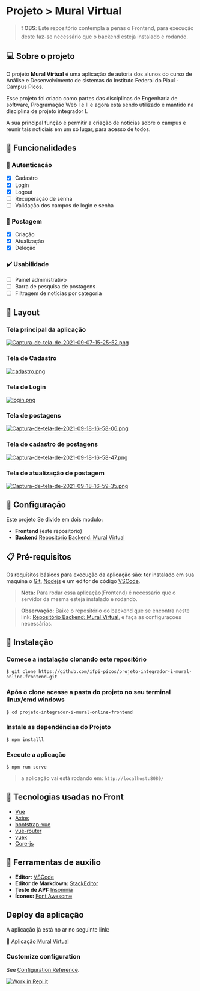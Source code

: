 # Projeto > Mural Virtual

> :heavy_exclamation_mark: **OBS**: Este repositório contempla a penas o Frontend, para execução deste faz-se necessário que o backend esteja instalado e rodando.

## :computer: Sobre o projeto 
O projeto **Mural Virtual** é uma aplicação de autoria dos alunos do curso de Análise e Desenvolvimento de sistemas do Instituto Federal do Piauí - Campus Picos.

Esse projeto foi criado como partes das disciplinas de Engenharia de software, Programação Web I e II e agora está sendo utilizado e mantido na disciplina de projeto integrador I.

A sua principal função é permitir a criação de noticias sobre o campus e reunir tais noticiais em um só lugar, para acesso de todos.

## :paperclip: Funcionalidades

### :closed_lock_with_key: Autenticação
- [x] Cadastro
- [x] Login
- [x] Logout
- [ ] Recuperação de senha
- [ ] Validação dos campos de login e senha

### :pushpin: Postagem
- [x] Criação
- [x] Atualização
- [x] Deleção

### :heavy_check_mark: Usabilidade
- [ ] Painel administrativo
- [ ] Barra de pesquisa de postagens
- [ ] Filtragem de notícias por categoria

## :art: Layout

### Tela principal da aplicação
[![Captura-de-tela-de-2021-09-07-15-25-52.png](https://i.postimg.cc/0NbLcDYL/Captura-de-tela-de-2021-09-07-15-25-52.png)](https://postimg.cc/QBZ4MBnb)


### Tela de Cadastro
[![cadastro.png](https://i.postimg.cc/jjZGhvn6/cadastro.png)](https://postimg.cc/HJ8ZYw2j)


### Tela de Login
[![login.png](https://i.postimg.cc/Jn7Hf7nV/login.png)](https://postimg.cc/f3FbXNmB)


### Tela de postagens
[![Captura-de-tela-de-2021-09-18-16-58-06.png](https://i.postimg.cc/dtJQnNLp/Captura-de-tela-de-2021-09-18-16-58-06.png)](https://postimg.cc/s10RgcP4)


### Tela de cadastro de postagens
[![Captura-de-tela-de-2021-09-18-16-58-47.png](https://i.postimg.cc/15WSBmxV/Captura-de-tela-de-2021-09-18-16-58-47.png)](https://postimg.cc/BX1RQGnJ)


### Tela de atualização de postagem
[![Captura-de-tela-de-2021-09-18-16-59-35.png](https://i.postimg.cc/V6cc2kWf/Captura-de-tela-de-2021-09-18-16-59-35.png)](https://postimg.cc/2qTJZmtM)



## :triangular_ruler: Configuração
Este projeto Se divide em dois modulo:
- **Frontend** (este repositorio)
- **Backend** [Repositório Backend: Mural Virtual](https://github.com/ifpi-picos/projeto-integrador-i-mural-online-backend)

## :clipboard: Pré-requisitos 
Os requísitos básicos para execução da aplicação são: ter instalado em sua maquina o [Git](https://git-scm.com/), [Nodejs](https://nodejs.org/en/) e um editor de código [VSCode](https://code.visualstudio.com/download).

> **Nota:** Para rodar essa aplicação(Frontend) é necessario que o servidor da mesma esteja instalado e rodando.

> **Observação:** Baixe o repositório do backend que se encontra neste
link: [Repositório Backend: Mural Virtual](https://github.com/ifpi-picos/projeto-integrador-i-mural-online-backend), e faça as configuraçoes necessárias.

## :hammer:  Instalação

### Comece a instalação clonando este repositório
```
$ git clone https://github.com/ifpi-picos/projeto-integrador-i-mural-online-frontend.git
```

### Após o clone acesse a pasta do projeto no seu terminal linux/cmd windows
```
$ cd projeto-integrador-i-mural-online-frontend
```

### Instale as dependências do Projeto
```
$ npm installl
```

### Execute a aplicação
```
$ npm run serve
```
> a aplicação vai está rodando em: ```http://localhost:8080/```


## :wrench: Tecnologias usadas no Front
- [Vue](https://vuejs.org/v2/guide/installation.html)
- [Axios](https://www.npmjs.com/package/axios)
- [bootstrap-vue](https://bootstrap-vue.org/)
- [vue-router](https://router.vuejs.org/)
- [vuex](https://vuex.vuejs.org/)
- [Core-js](https://www.npmjs.com/package/core-js)

## :straight_ruler: Ferramentas de auxilio
- **Editor:** [VSCode](https://code.visualstudio.com/download)
- **Editor de Markdown:** [StackEditor](https://stackedit.io)
- **Teste de API:** [Insomnia](https://insomnia.rest/download)
- **Ícones:** [Font Awesome](https://fontawesome.com)


## Deploy da aplicação
A aplicação já está no ar no seguinte link:

:pushpin: [Aplicação Mural Virtual](https://mural-virtual.netlify.app/)


### Customize configuration
See [Configuration Reference](https://cli.vuejs.org/config/).


[![Work in Repl.it](https://classroom.github.com/assets/work-in-replit-14baed9a392b3a25080506f3b7b6d57f295ec2978f6f33ec97e36a161684cbe9.svg)](https://classroom.github.com/online_ide?assignment_repo_id=432758&assignment_repo_type=GroupAssignmentRepo)
